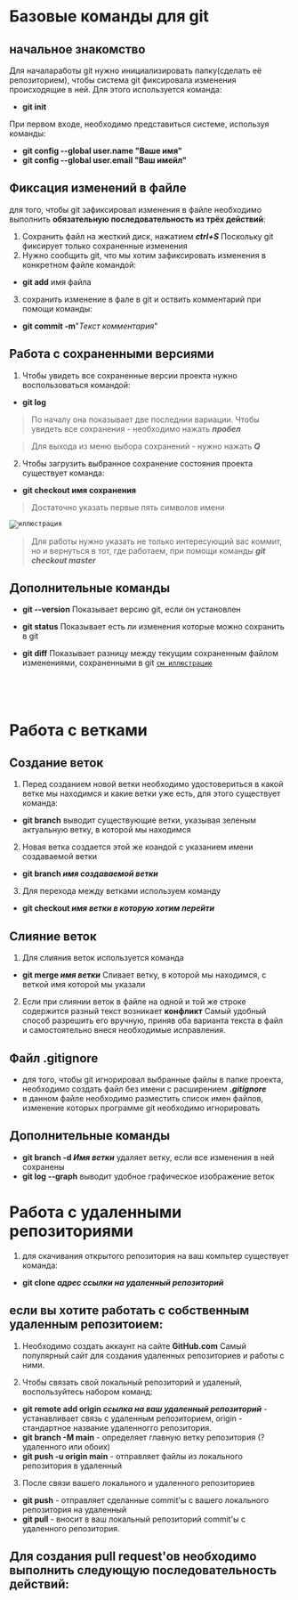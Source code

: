 # Базовые команды для git 
## начальное знакомство

Для началаработы git нужно инициализировать папку(сделать её репозиторием), чтобы система git фиксировала изменения происходящие в ней. Для этого используется команда:
* **git init**

При первом входе, необходимо представиться системе, используя команды:

* **git config --global user.name "Ваше имя"**
* **git config --global user.email "Ваш имейл"**
## Фиксация изменений в файле

для того, чтобы git зафиксировал изменения в файле 
необходимо выполнить **обязательную последовательность из трёх действий**:

1. Сохранить файл на жесткий диск, нажатием ***ctrl+S*** Поскольку git фиксирует только сохраненные изменения
2. Нужно сообщить git, что мы хотим зафиксировать
 изменения в конкретном файле командой:
 * **git add** имя файла
3. сохранить изменение в фале в git и оствить комментарий при помощи команды:
* **git commit -m**"*Текст комментария*"

## Работа с сохраненными версиями
1. Чтобы увидеть все сохраненные версии проекта нужно воспользоваться командой:
* **git log**
> По началу она показывает две последнии вариации.
>Чтобы увидеть все сохранения - необходимо нажать ***пробел***

>Для выхода из меню выбора сохранений - нужно нажать ***Q***
2. Чтобы загрузить выбранное сохранение состояния проекта существует команда:
* **git checkout имя сохранения** 
>Достаточно указать первые пять символов имени


<code>![иллюстрация](/Pic1.jpg "выбор сохранения")
</code>

>Для работы нужно указать не только
интересующий вас коммит, но и вернуться 
в тот, где работаем, при помощи команды ***git checkout master***

## Дополнительные команды 
* **git --version** Показывает версию git, если он установлен

* **git status** Показывает есть ли изменения которые можно сохранить в git

* **git diff** Показывает разницу между текущим сохраненным файлом изменениями, сохраненными в git 
<code>[см иллюстрацию](/gd.jpg "git diff")
</code>

# Работа с ветками

## Создание веток

1. Перед созданием новой ветки необходимо удостовериться в какой ветке мы находимся и какие ветки уже есть, для этого существует команда:
* **git branch** выводит существующие ветки, указывая зеленым актуальную ветку, в которой мы находимся 
2. Новая ветка создается этой же коандой с указанием имени создаваемой ветки
* **git branch _имя создаваемой ветки_**

3. Для перехода между ветками используем команду
* **git checkout _имя ветки в которую хотим перейти_**

## Слияние веток
 1. Для слияния веток используется команда 
 * **git merge _имя ветки_** Сливает ветку, в которой мы находимся, с веткой имя которой мы указали
 2. Если при слиянии веток в файле на одной и той же строке содержится разный текст возникает **конфликт** Самый удобный способ разрешить его вручную, приняв оба варианта текста в файл и самостоятельно внеся необходимые исправления.


## Файл .gitignore

* для того, чтобы git игнорировал выбранные файлы в папке проекта, необходимо создать файл без имени с расширением **_.gitignore_**
* в данном файле необходимо разместить список имен файлов, изменение которых программе git необходимо игнорировать

## Дополнительные команды

* **git branch -d _Имя ветки_** удаляет ветку, если все изменения в ней сохранены
* **git log --graph** выводит удобное графическое изображение веток

# Работа с удаленными репозиториями

1. для скачивания открытого репозитория на ваш компьтер существует команда:
* **git clone _адрес ссылки на удаленный репозиторий_**

## если вы хотите работать с собственным удаленным репозитоием:

1. Необходимо создать аккаунт на сайте **GitHub.com** Самый популярный сайт для создания удаленных репозиториев и работы с ними. 
 
2. Чтобы связать свой локальный репозиторий и удаленый, воспользуйтесь набором команд:
* **git remote add origin _ссылка на ваш удаленный репозиторий_** - устанавливает связь с удаленным репозиторием, origin - стандартное название удаленногго репозитория.
* **git branch -M main** - определяет главную ветку репозитория (?удаленного или обоих)
* **git push -u origin main** - отправляет файлы из локального репозитория в удаленный

3. После связи вашего локального и удаленного репозиториев 
* **git push** - отправляет сделанные commit'ы с вашего локального репозитория на удаленный
* **git pull** - вносит в ваш локальный репозиторий commit'ы с удаленного репозитория.

## Для создания pull request'ов необходимо выполнить следующую последовательность действий: